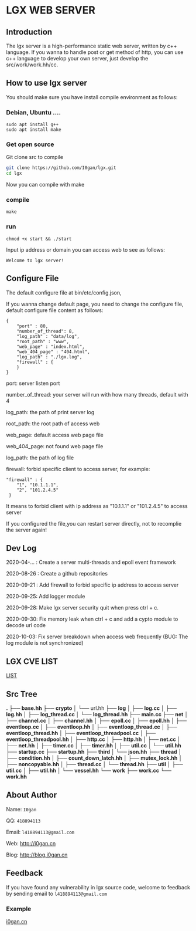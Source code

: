 # LGX WEB SERVER



## Introduction

The lgx server is a high-performance static web server, written by c++ language. If you wanna to handle post or get method of http, you can use c++ language to develop your own server, just develop the src/work/work.hh/cc.





## How to use lgx server

You should make sure you have install compile environment as follows:
### Debian, Ubuntu ....

```
sudo apt install g++
sudo apt install make
```
### Get open source
Git clone src to compile

```sh
git clone https://github.com/I0gan/lgx.git
cd lgx
```
Now you can compile with make
### compile
```
make
```

### run

```
chmod +x start && ./start
```

 Input ip address or domain you can access web to see as follows:

```
Welcome to lgx server!
```



## Configure File

The default configure file at bin/etc/config.json, 

If you wanna change default page, you need to change the configure file, default configure file content as follows:

```
{
    "port" : 80,
    "number_of_thread": 8,
    "log_path" : "data/log",
    "root_path" : "www",
    "web_page" : "index.html",
    "web_404_page" : "404.html",
    "log_path" : "./lgx.log",
    "firewall" : {
    }
}
```

port:  server listen port

number_of_thread: your server will run with how many threads, default with 4

log_path: the path of print server log

root_path: the root path of access web

web_page: default access web page file

web_404_page: not found web page file

log_path:  the path of log file

firewall: forbid specific client to access server, for example:

```
"firewall" : {
	"1", "10.1.1.1",
	"2", "101.2.4.5"
 }
```

It means to forbid client with ip address as  "10.1.1.1" or "101.2.4.5" to access server 



If you configured the file,you can restart server directly, not to recomplie the server again!



## Dev Log

2020-04-...   : Create a server multi-threads and epoll event framework

2020-08-26  : Create a github repositories

2020-09-21 : Add firewall to forbid specific  ip address to access server

2020-09-25: Add logger module

2020-09-28: Make lgx server security quit when press ctrl + c.

2020-09-30: Fix memory leak when ctrl + c and add a cypto module to decode url code

2020-10-03: Fix server breakdown when access web frequently (BUG: The log module is not synchronized)



## LGX CVE LIST

[LIST](./vuls/cve.md)





## Src Tree

**.** 
├── **base.hh** 
├── **crypto** 
│  └── url.hh 
├── **log** 
│  ├── **log.cc** 
│  ├── **log.hh** 
│  ├── **log_thread.cc** 
│  └── **log_thread.hh** 
├── **main.cc** 
├── **net** 
│  ├── **channel.cc** 
│  ├── **channel.hh** 
│  ├── **epoll.cc** 
│  ├── **epoll.hh** 
│  ├── **eventloop.cc** 
│  ├── **eventloop.hh** 
│  ├── **eventloop_thread.cc** 
│  ├── **eventloop_thread.hh** 
│  ├── **eventloop_threadpool.cc** 
│  ├── **eventloop_threadpool.hh** 
│  ├── **http.cc** 
│  ├── **http.hh** 
│  ├── **net.cc** 
│  ├── **net.hh** 
│  ├── **timer.cc** 
│  ├── **timer.hh** 
│  ├── **util.cc** 
│  └── **util.hh** 
├── **startup.cc** 
├── **startup.hh** 
├── **third** 
│  └── **json.hh** 
├── **thread** 
│  ├── **condition.hh** 
│  ├── **count_down_latch.hh** 
│  ├── **mutex_lock.hh** 
│  ├── **noncopyable.hh** 
│  ├── **thread.cc** 
│  └── **thread.hh** 
├── **util** 
│  ├── **util.cc** 
│  ├── **util.hh** 
│  └── **vessel.hh** 
└── **work** 
   ├── **work.cc** 
   └── **work.hh**



## About Author

Name: `I0gan` 

QQ: `418894113`

Email: `l418894113@gmail.com`

Web: http://i0gan.cn

Blog: http://blog.i0gan.cn



## Feedback

If you have found any vulnerability in lgx source code, welcome to feedback by sending email to  `l418894113@gmail.com` 

### Example

[i0gan.cn](http://i0gan.cn)
